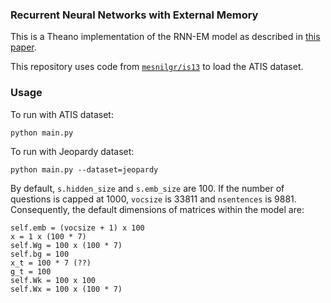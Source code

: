 ### Recurrent Neural Networks with External Memory

This is a Theano implementation of the RNN-EM model as described in [this paper](http://research.microsoft.com/pubs/246720/rnn_em.pdf).

This repository uses code from [`mesnilgr/is13`](https://github.com/mesnilgr/is13) to load the ATIS dataset.

### Usage
To run with ATIS dataset:
```
python main.py
```
To run with Jeopardy dataset:

```
python main.py --dataset=jeopardy
```

By default, `s.hidden_size` and `s.emb_size` are 100. If the number of questions is capped at 1000, `vocsize` is 33811 and `nsentences` is 9881.
Consequently, the default dimensions of matrices within the model are:

```
self.emb = (vocsize + 1) x 100
x = 1 x (100 * 7)
self.Wg = 100 x (100 * 7)
self.bg = 100
x_t = 100 * 7 (??)
g_t = 100
self.Wk = 100 x 100
self.Wx = 100 x (100 * 7)
```